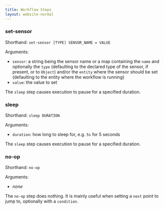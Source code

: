 ```yaml
---
title: Workflow Steps
layout: website-normal
---
```



### set-sensor

Shorthand: `set-sensor [TYPE] SENSOR_NAME = VALUE`

Arguments:
* `sensor`: a string being the sensor name or a map containing the `name` and
  optionally the `type` (defaulting to the declared type of the sensor, if present, or to `Object`) 
  and/or the `entity` where the sensor should be set (defaulting to the entity where the workflow is running)
* `value`: the value to set

The `sleep` step causes execution to pause for a specified duration.



### sleep

Shorthand: `sleep DURATION`

Arguments:
* `duration`: how long to sleep for, e.g. `5s` for 5 seconds

The `sleep` step causes execution to pause for a specified duration.



### no-op

Shorthand: `no-op`

Arguments:
* _none_

The `no-op` step does nothing. It is mainly useful when setting a `next` point to jump to,
optionally with a `condition`.

